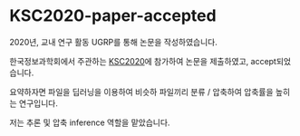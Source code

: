 # KSC2020-paper-accepted

2020년, 교내 연구 활동 UGRP를 통해 논문을 작성하였습니다.

한국정보과학회에서 주관하는 [KSC2020](https://www.kiise.or.kr/conference/KSC/2020/)에 참가하여 논문을 제출하였고, accept되었습니다.

요약하자면 파일을 딥러닝을 이용하여 비슷하 파일끼리 분류 / 압축하여 압축률을 높히는 연구입니다.

저는 추론 및 압축 inference 역할을 맡았습니다.

